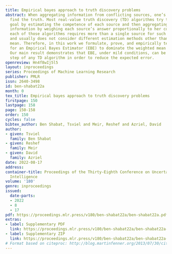 ```yaml
---
title: Empirical bayes approach to truth discovery problems
abstract: When aggregating information from conflicting sources, one’s goal is to
  find the truth. Most real-value truth discovery (TD) algorithms try to achieve this
  goal by estimating the competence of each source and then aggregating the conflicting
  information by weighing each source’s answer proportionally to her competence. However,
  each of those algorithms requires more than a single source for such estimation
  and usually does not consider different estimation methods other than a weighted
  mean. Therefore, in this work we formulate, prove, and empirically test the conditions
  for an Empirical Bayes Estimator (EBE) to dominate the weighted mean aggregation.
  Our main result demonstrates that EBE, under mild conditions, can be used as a second
  step of any TD algorithm in order to reduce the expected error.
openreview: Hn4f8wIj5l5
layout: inproceedings
series: Proceedings of Machine Learning Research
publisher: PMLR
issn: 2640-3498
id: ben-shabat22a
month: 0
tex_title: Empirical bayes approach to truth discovery problems
firstpage: 150
lastpage: 158
page: 150-158
order: 150
cycles: false
bibtex_author: Ben Shabat, Tsviel and Meir, Reshef and Azriel, David
author:
- given: Tsviel
  family: Ben Shabat
- given: Reshef
  family: Meir
- given: David
  family: Azriel
date: 2022-08-17
address:
container-title: Proceedings of the Thirty-Eighth Conference on Uncertainty in Artificial
  Intelligence
volume: '180'
genre: inproceedings
issued:
  date-parts:
  - 2022
  - 8
  - 17
pdf: https://proceedings.mlr.press/v180/ben-shabat22a/ben-shabat22a.pdf
extras:
- label: Supplementary PDF
  link: https://proceedings.mlr.press/v180/ben-shabat22a/ben-shabat22a-supp.pdf
- label: Supplementary ZIP
  link: https://proceedings.mlr.press/v180/ben-shabat22a/ben-shabat22a-supp.zip
# Format based on citeproc: http://blog.martinfenner.org/2013/07/30/citeproc-yaml-for-bibliographies/
---
```

